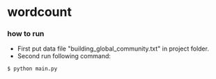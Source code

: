 # wordcount

### how to run
- First put data file "building_global_community.txt" in project folder.
- Second run following command:
```
$ python main.py
```
